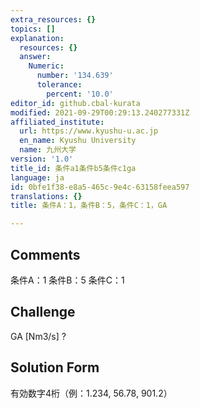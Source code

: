 ```yaml
---
extra_resources: {}
topics: []
explanation:
  resources: {}
  answer:
    Numeric:
      number: '134.639'
      tolerance:
        percent: '10.0'
editor_id: github.cbal-kurata
modified: 2021-09-29T00:29:13.240277331Z
affiliated_institute:
  url: https://www.kyushu-u.ac.jp
  en_name: Kyushu University
  name: 九州大学
version: '1.0'
title_id: 条件a1条件b5条件c1ga
language: ja
id: 0bfe1f38-e8a5-465c-9e4c-63158feea597
translations: {}
title: 条件A：1，条件B：5，条件C：1，GA

---
```


## Comments
条件A：1
条件B：5
条件C：1

## Challenge
GA [Nm3/s] ?

## Solution Form
有効数字4桁（例：1.234,  56.78,  901.2）




